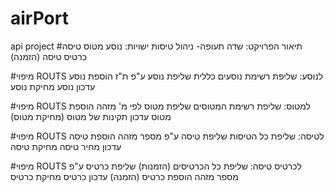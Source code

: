 # airPort
api project
#תיאור הפרויקט:
שדה תעופה- ניהול טיסות
ישויות:
נוסע
מטוס
טיסה
כרטיס טיסה (הזמנה)


#מיפוי ROUTS לנוסע:
שליפת רשימת נוסעים כללית
שליפת נוסע ע"פ ת"ז
הוספת נוסע
עדכון נוסע
מחיקת נוסע


#מיפוי ROUTS  למטוס:
שליפת רשימת המטוסים
שליפת מטוס לפי מ' מזהה
הוספת מטוס
עדכון תקינות של מטוס
(מחיקת מטוס)


#מיפוי ROUTS לטיסה:
שליפת כל הטיסות
שליפת טיסה ע"פ מספר מזהה
הוספת טיסה
עדכון מחיר טיסה
מחיקת טיסה


#מיפוי ROUTS לכרטיס טיסה:
שליפת כל הכרטיסים (הזמנות)
שליפת כרטיס ע"פ מספר מזהה
הוספת כרטיס (הזמנה)
עדכון כרטיס
מחיקת כרטיס

